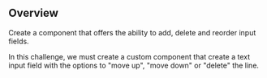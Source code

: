 ## Overview
Create a component that offers the ability to add, delete and reorder input fields.


In this challenge, we must create a custom component that create a text input field with the options to "move up", "move down" or "delete" the line.